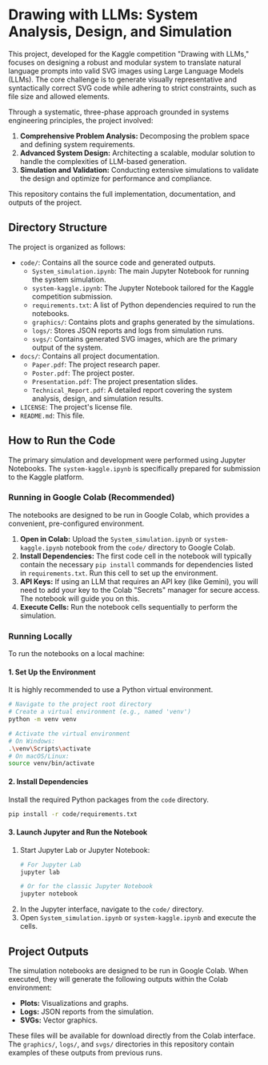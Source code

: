 # Drawing with LLMs: System Analysis, Design, and Simulation

This project, developed for the Kaggle competition "Drawing with LLMs," focuses on designing a robust and modular system to translate natural language prompts into valid SVG images using Large Language Models (LLMs). The core challenge is to generate visually representative and syntactically correct SVG code while adhering to strict constraints, such as file size and allowed elements.

Through a systematic, three-phase approach grounded in systems engineering principles, the project involved:
1.  **Comprehensive Problem Analysis:** Decomposing the problem space and defining system requirements.
2.  **Advanced System Design:** Architecting a scalable, modular solution to handle the complexities of LLM-based generation.
3.  **Simulation and Validation:** Conducting extensive simulations to validate the design and optimize for performance and compliance.

This repository contains the full implementation, documentation, and outputs of the project.

## Directory Structure

The project is organized as follows:

- `code/`: Contains all the source code and generated outputs.
  - `System_simulation.ipynb`: The main Jupyter Notebook for running the system simulation.
  - `system-kaggle.ipynb`: The Jupyter Notebook tailored for the Kaggle competition submission.
  - `requirements.txt`: A list of Python dependencies required to run the notebooks.
  - `graphics/`: Contains plots and graphs generated by the simulations.
  - `logs/`: Stores JSON reports and logs from simulation runs.
  - `svgs/`: Contains generated SVG images, which are the primary output of the system.
- `docs/`: Contains all project documentation.
  - `Paper.pdf`: The project research paper.
  - `Poster.pdf`: The project poster.
  - `Presentation.pdf`: The project presentation slides.
  - `Technical_Report.pdf`: A detailed report covering the system analysis, design, and simulation results.
- `LICENSE`: The project's license file.
- `README.md`: This file.

## How to Run the Code

The primary simulation and development were performed using Jupyter Notebooks. The `system-kaggle.ipynb` is specifically prepared for submission to the Kaggle platform.

### Running in Google Colab (Recommended)

The notebooks are designed to be run in Google Colab, which provides a convenient, pre-configured environment.

1.  **Open in Colab:** Upload the `System_simulation.ipynb` or `system-kaggle.ipynb` notebook from the `code/` directory to Google Colab.
2.  **Install Dependencies:** The first code cell in the notebook will typically contain the necessary `pip install` commands for dependencies listed in `requirements.txt`. Run this cell to set up the environment.
3.  **API Keys:** If using an LLM that requires an API key (like Gemini), you will need to add your key to the Colab "Secrets" manager for secure access. The notebook will guide you on this.
4.  **Execute Cells:** Run the notebook cells sequentially to perform the simulation.

### Running Locally

To run the notebooks on a local machine:

#### 1. Set Up the Environment

It is highly recommended to use a Python virtual environment.

```bash
# Navigate to the project root directory
# Create a virtual environment (e.g., named 'venv')
python -m venv venv

# Activate the virtual environment
# On Windows:
.\venv\Scripts\activate
# On macOS/Linux:
source venv/bin/activate
```

#### 2. Install Dependencies

Install the required Python packages from the `code` directory.

```bash
pip install -r code/requirements.txt
```

#### 3. Launch Jupyter and Run the Notebook

1.  Start Jupyter Lab or Jupyter Notebook:
    ```bash
    # For Jupyter Lab
    jupyter lab

    # Or for the classic Jupyter Notebook
    jupyter notebook
    ```
2.  In the Jupyter interface, navigate to the `code/` directory.
3.  Open `System_simulation.ipynb` or `system-kaggle.ipynb` and execute the cells.

## Project Outputs

The simulation notebooks are designed to be run in Google Colab. When executed, they will generate the following outputs within the Colab environment:

- **Plots:** Visualizations and graphs.
- **Logs:** JSON reports from the simulation.
- **SVGs:** Vector graphics.

These files will be available for download directly from the Colab interface. The `graphics/`, `logs/`, and `svgs/` directories in this repository contain examples of these outputs from previous runs.